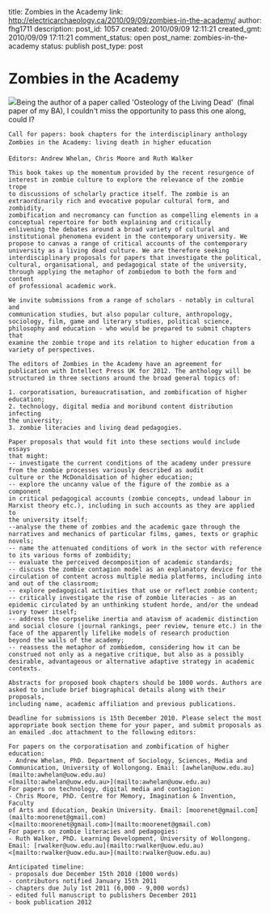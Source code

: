 title: Zombies in the Academy
link: http://electricarchaeology.ca/2010/09/09/zombies-in-the-academy/
author: fhg1711
description: 
post_id: 1057
created: 2010/09/09 12:11:21
created_gmt: 2010/09/09 17:11:21
comment_status: open
post_name: zombies-in-the-academy
status: publish
post_type: post

# Zombies in the Academy

![](http://webpages.csus.edu/~av289/zombies.PNG)Being the author of a paper called 'Osteology of the Living Dead'  (final paper of my BA), I couldn't miss the opportunity to pass this one along, could I? 
    
    
    Call for papers: book chapters for the interdisciplinary anthology
    Zombies in the Academy: living death in higher education
    
    Editors: Andrew Whelan, Chris Moore and Ruth Walker
    
    This book takes up the momentum provided by the recent resurgence of
    interest in zombie culture to explore the relevance of the zombie trope
    to discussions of scholarly practice itself. The zombie is an
    extraordinarily rich and evocative popular cultural form, and zombidity,
    zombification and necromancy can function as compelling elements in a
    conceptual repertoire for both explaining and critically
    enlivening the debates around a broad variety of cultural and
    institutional phenomena evident in the contemporary university. We
    propose to canvas a range of critical accounts of the contemporary
    university as a living dead culture. We are therefore seeking
    interdisciplinary proposals for papers that investigate the political,
    cultural, organisational, and pedagogical state of the university,
    through applying the metaphor of zombiedom to both the form and content
    of professional academic work.
    
    We invite submissions from a range of scholars - notably in cultural and
    communication studies, but also popular culture, anthropology,
    sociology, film, game and literary studies, political science,
    philosophy and education - who would be prepared to submit chapters that
    examine the zombie trope and its relation to higher education from a
    variety of perspectives.
    
    The editors of Zombies in the Academy have an agreement for
    publication with Intellect Press UK for 2012. The anthology will be
    structured in three sections around the broad general topics of:
    
    1. corporatisation, bureaucratisation, and zombification of higher
    education;
    2. technology, digital media and moribund content distribution infecting
    the university;
    3. zombie literacies and living dead pedagogies.
    
    Paper proposals that would fit into these sections would include essays
    that might:
    -- investigate the current conditions of the academy under pressure
    from the zombie processes variously described as audit
    culture or the McDonaldisation of higher education;
    -- explore the uncanny value of the figure of the zombie as a component
    in critical pedagogical accounts (zombie concepts, undead labour in
    Marxist theory etc.), including in such accounts as they are applied to
    the university itself;
    --analyse the theme of zombies and the academic gaze through the
    narratives and mechanics of particular films, games, texts or graphic
    novels;
    -- name the attenuated conditions of work in the sector with reference
    to its various forms of zombidity;
    -- evaluate the perceived decomposition of academic standards;
    -- discuss the zombie contagion model as an explanatory device for the
    circulation of content across multiple media platforms, including into
    and out of the classroom;
    -- explore pedagogical activities that use or reflect zombie content;
    -- critically investigate the rise of zombie literacies - as an
    epidemic circulated by an unthinking student horde, and/or the undead
    ivory tower itself;
    -- address the corpselike inertia and atavism of academic distinction
    and social closure (journal rankings, peer review, tenure etc.) in the
    face of the apparently lifelike models of research production
    beyond the walls of the academy;
    -- reassess the metaphor of zombiedom, considering how it can be
    construed not only as a negative critique, but also as a possibly
    desirable, advantageous or alternative adaptive strategy in academic
    contexts.
    
    Abstracts for proposed book chapters should be 1000 words. Authors are
    asked to include brief biographical details along with their proposals,
    including name, academic affiliation and previous publications.
    
    Deadline for submissions is 15th December 2010. Please select the most
    appropriate book section theme for your paper, and submit proposals as
    an emailed .doc attachment to the following editors:
    
    For papers on the corporatisation and zombification of higher education:
    - Andrew Whelan, PhD. Department of Sociology, Sciences, Media and
    Communication, University of Wollongong. Email: [awhelan@uow.edu.au](mailto:awhelan@uow.edu.au)
    <[mailto:awhelan@uow.edu.au>](mailto:awhelan@uow.edu.au)
    For papers on technology, digital media and contagion:
    - Chris Moore, PhD. Centre for Memory, Imagination & Invention, Faculty
    of Arts and Education, Deakin University. Email: [moorenet@gmail.com](mailto:moorenet@gmail.com)
    <[mailto:moorenet@gmail.com>](mailto:moorenet@gmail.com)
    For papers on zombie literacies and pedagogies:
    - Ruth Walker, PhD. Learning Development, University of Wollongong.
    Email: [rwalker@uow.edu.au](mailto:rwalker@uow.edu.au) <[mailto:rwalker@uow.edu.au>](mailto:rwalker@uow.edu.au)
    
    Anticipated timeline:
    - proposals due December 15th 2010 (1000 words)
    - contributors notified January 15th 2011
    - chapters due July 1st 2011 (6,000 - 9,000 words)
    - edited full manuscript to publishers December 2011
    - book publication 2012